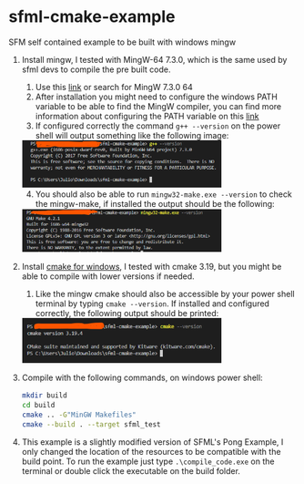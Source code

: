 # sfml-cmake-example
SFM self contained example to be built with windows mingw

1. Install mingw, I tested with MingW-64 7.3.0, which is the same used by sfml devs to compile the pre built code.
   1. Use this [link](https://sourceforge.net/projects/mingw-w64/files/Toolchains%20targetting%20Win32/Personal%20Builds/mingw-builds/7.3.0/threads-posix/dwarf/i686-7.3.0-release-posix-dwarf-rt_v5-rev0.7z/download) or search for MingW 7.3.0 64
   2. After installation you might need to configure the windows PATH variable to be able to find the MingW compiler, you can find more information about configuring the PATH variable on this [link](https://code.visualstudio.com/docs/cpp/config-mingw#:~:text=In%20the%20Windows%20search%20bar,path%20to%20the%20system%20path)
   3. If configured correctly the command `g++ --version` on the power shell will output something like the following image:

    <img src="./pics/mingw_version.png" width="350">

   4. You should also be able to run `mingw32-make.exe --version` to check the mingw-make, if installed the output should be the following:
   
    <img src="./pics/mingw-make_version.png" width="350">

2. Install [cmake for windows](https://cmake.org/download/), I tested with cmake 3.19, but you might be able to compile with lower versions if needed.
   1. Like the mingw cmake should also be accessible by your power shell terminal by typing `cmake --version`. If installed and configured correctly, the following output should be printed:
   
    <img src="./pics/cmake_version.png" width="350">

3. Compile with the following commands, on windows power shell:
   ```sh
   mkdir build
   cd build
   cmake .. -G"MinGW Makefiles"
   cmake --build . --target sfml_test
   ```
4. This example is a slightly modified version of SFML's Pong Example, I only changed the location of the resources to be compatible with the build point. To run the example just type `.\compile_code.exe` on the terminal or double click the executable on the build folder.